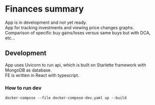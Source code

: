 # Finances summary
App is in development and not yet ready.  
App for tracking investments and viewing price changes graphs.  
Comparison of specific buy gains/loses versus same buys but with DCA, etc...

## Development
App uses Uvicorn to run api, which is built on Starlette framework with MongoDB as database.  
FE is written in React with typescript.
### How to run dev
```
docker-compose --file docker-compose-dev.yaml up --build
```
